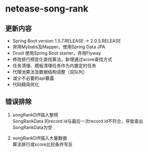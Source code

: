 # netease-song-rank


## 更新内容
- Spring Boot version 1.5.7.RELEASE -> 2.0.5.RELEASE
- 弃用Mybatis及Mapper，使用Spring Data JPA
- Druid 使用Spring Boot starter，弃用Flyway
- 修改排行榜变化查找算法，新增通过score查找方式
- 任务清理、模板清理任务作为内置定时任务
- 代理池算法及数据结构调整（双队列）
- 减少不必要的api暴露
- 代码精简优化

## 错误排除
1. songRankDiff插入整榜  
SongRankData 的record id与最后一次record id不符合，导致查出SongRankData为空

2. songRankDiff插入大量数据  
算法排行或score比较条件写反